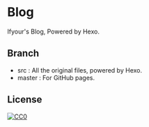 # Blog

Ifyour's Blog, Powered by Hexo.

## Branch
- src : All the original files, powered by Hexo.
- master : For GitHub pages.

## License
[![CC0](https://i.creativecommons.org/p/zero/1.0/88x31.png)](https://creativecommons.org/publicdomain/zero/1.0/)